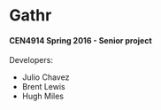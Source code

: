 # Gathr
#### CEN4914 Spring 2016 - Senior project

Developers:
- Julio Chavez
- Brent Lewis
- Hugh Miles
